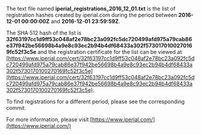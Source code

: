 The text file named **iperial_registrations_2016_12_01.txt** is the list of registration hashes created by iperial.com during the period between **2016-12-01 00:00:00Z** and **2016-12-01 23:59:59Z**.

The SHA 512 hash of the list is **32f63197cc1d9ff53c048af2e78bc23a092fc5dc720499afd975a79cab86e37f942be56698b4a9e8c93ec2b94b4df68433a302f5730170100270169fc52f3c5e** and the registration certificate for the list can be viewed at [https://www.iperial.com/cert/32f63197cc1d9ff53c048af2e78bc23a092fc5dc720499afd975a79cab86e37f942be56698b4a9e8c93ec2b94b4df68433a302f5730170100270169fc52f3c5e](https://www.iperial.com/cert/32f63197cc1d9ff53c048af2e78bc23a092fc5dc720499afd975a79cab86e37f942be56698b4a9e8c93ec2b94b4df68433a302f5730170100270169fc52f3c5e).

To find registrations for a different period, please see the corresponding commit.

For more information, please visit [https://www.iperial.com/](https://www.iperial.com/)
